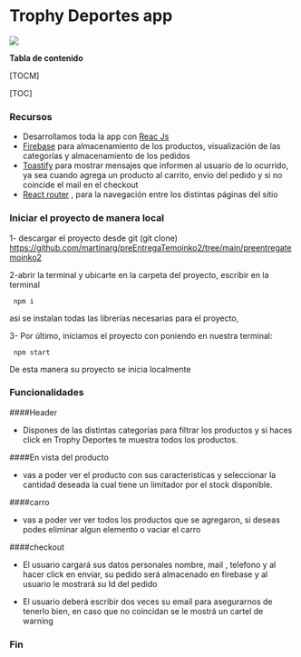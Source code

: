 # Trophy Deportes app
![](https://trophy.com.ar/imagenes/footer/logonuevochico.png)

**Tabla de contenido**

[TOCM]

[TOC]


### Recursos
- Desarrollamos toda la app con [ Reac Js ](https://es.reactjs.org/)
- [Firebase](https://firebase.google.com/) para almacenamiento de los productos, visualización de las categorías y almacenamiento de los pedidos
- [Toastify](https://fkhadra.github.io/react-toastify/introduction) para mostrar mensajes que informen al usuario de lo ocurrido, ya sea cuando agrega un producto al carrito, envio del pedido y si no coincide el mail en el checkout
-  [React router](domhttps://reactrouter.com/en/main) , para la navegación entre los distintas páginas del sitio

### Iniciar el proyecto de manera local

1- descargar el proyecto desde git (git clone) https://github.com/martinarg/preEntregaTemoinko2/tree/main/preentregatemoinko2

2-abrir la terminal y ubicarte en la carpeta del proyecto, escribir en la terminal 

` npm i`

asi se instalan todas las librerías necesarias para el proyecto,

3- Por último, iniciamos el proyecto con poniendo en nuestra terminal:

` npm start`

De esta manera su proyecto se inicia localmente

### Funcionalidades

####Header
- Dispones de las distintas categorías para filtrar los productos y si haces click en Trophy Deportes te muestra todos los productos.

####En vista del producto
- vas a poder ver el producto con sus caracteristicas y seleccionar la cantidad deseada la cual tiene un limitador por el stock disponible.

####carro
- vas a poder ver ver todos los productos que se agregaron, si deseas podes eliminar algun elemento o vaciar el carro

####checkout
- El usuario cargará sus datos personales nombre, mail , telefono y al hacer click en enviar, su pedido será almacenado en firebase y al usuario le mostrará su Id del pedido

- El usuario deberá escribir dos veces su email para asegurarnos de tenerlo bien, en caso que no coincidan se le mostrá un cartel de warning


### Fin 